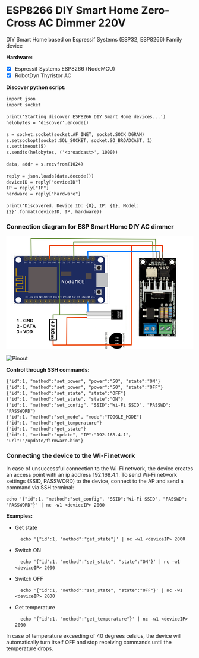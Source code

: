 # ESP8266 DIY Smart Home Zero-Cross AC Dimmer 220V

DIY Smart Home based on Espressif Systems (ESP32, ESP8266) Family device

**Hardware:**

- [x] Espressif Systems ESP8266 (NodeMCU)
- [x] RobotDyn Thyristor AC

**Discover python script:**

```
import json
import socket

print('Starting discover ESP8266 DIY Smart Home devices...')
helobytes = 'discover'.encode()

s = socket.socket(socket.AF_INET, socket.SOCK_DGRAM)
s.setsockopt(socket.SOL_SOCKET, socket.SO_BROADCAST, 1)
s.settimeout(5)
s.sendto(helobytes, ('<broadcast>', 1000))

data, addr = s.recvfrom(1024)

reply = json.loads(data.decode())
deviceID = reply["deviceID"]
IP = reply["IP"]
hardware = reply["hardware"]

print('Discovered. Device ID: {0}, IP: {1}, Model: {2}'.format(deviceID, IP, hardware))

```

### Connection diagram for ESP Smart Home DIY AC dimmer

![connection diagram](https://github.com/Whilser/ESP-DIY-Samrt-Home/raw/master/images/ESPDIYSmartHome.png)

![Pinout](https://robotdyn.com/pub/media/0G-00005677==Mod-Dimmer-5A-1L/DOCS/PINOUT==0G-00005677==Mod-Dimmer-5A-1L.jpg)

**Control through SSH commands:**

    {"id":1, "method":"set_power", "power":"50", "state":"ON"}
    {"id":1, "method":"set_power", "power":"50", "state":"OFF"}
    {"id":1, "method":"set_state", "state":"OFF"}
    {"id":1, "method":"set_state", "state":"ON"}
    {"id":1, "method":"set_config", "SSID":"Wi-Fi SSID", "PASSWD": "PASSWORD"}
    {"id":1, "method":"set_mode", "mode":"TOGGLE_MODE"}
    {"id":1, "method":"get_temperature"}
    {"id":1, "method":"get_state"}
    {"id":1, "method":"update", "IP":"192.168.4.1", "url":"/update/firmware.bin"}
    
 ### Connecting the device to the Wi-Fi network
 
In case of unsuccessful connection to the Wi-Fi network, the device creates an access point with an ip address 192.168.4.1. To send Wi-Fi network settings (SSID, PASSWORD) to the device, connect to the AP and send a command via SSH terminal:

    echo '{"id":1, "method":"set_config", "SSID":"Wi-Fi SSID", "PASSWD": "PASSWORD"}' | nc -w1 <deviceIP> 2000
 
 **Examples:**
 
* Get state

        echo '{"id":1, "method":"get_state"}' | nc -w1 <deviceIP> 2000

* Switch ON

        echo '{"id":1, "method":"set_state", "state":"ON"}' | nc -w1 <deviceIP> 2000

* Switch OFF

        echo '{"id":1, "method":"set_state", "state":"OFF"}' | nc -w1 <deviceIP> 2000

* Get temperature

        echo '{"id":1, "method":"get_temperature"}' | nc -w1 <deviceIP> 2000
        
In case of temperature exceeding of 40 degrees celsius, the device will automatically turn itself OFF and stop receiving commands until the temperature drops.

